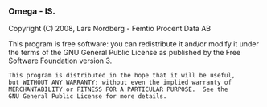###  Omega - IS.
  
Copyright (C) 2008, Lars Nordberg - Femtio Procent Data AB

 This program is free software: you can redistribute it and/or modify
    it under the terms of the GNU General Public License as published by
    the Free Software Foundation version 3.

    This program is distributed in the hope that it will be useful,
    but WITHOUT ANY WARRANTY; without even the implied warranty of
    MERCHANTABILITY or FITNESS FOR A PARTICULAR PURPOSE.  See the
    GNU General Public License for more details.
